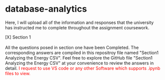 # database-analytics
Here, I will upload all of the information and responses that the university has instructed me to complete throughout the assignment coursework. 

[X] Section 1<br><br>
All the questions posed in section one have been Completed.  The corresponding answers are compiled in this repositroy file named "Section1 Analyzing the Energy CSV". Feel free to explore the GitHub file "Section1 Analyzing the Energy CSV" at your convenience to review the answers in detail. <spam style="color: red;">I request to use VS code or any other Software which supports .ipynb files to view.</spam>
